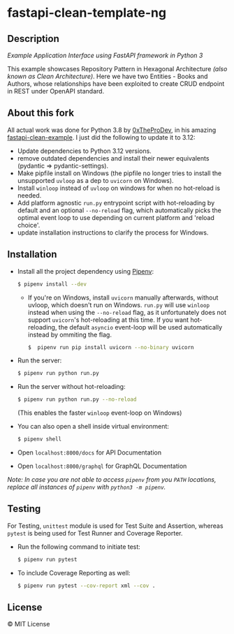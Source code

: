 # fastapi-clean-template-ng

## Description

_Example Application Interface using FastAPI framework in Python 3_

This example showcases Repository Pattern in Hexagonal Architecture _(also known as Clean Architecture)_. Here we have two Entities - Books and Authors, whose relationships have been exploited to create CRUD endpoint in REST under OpenAPI standard.

## About this fork

All actual work was done for Python 3.8 by [0xTheProDev](https://github.com/0xTheProDev), in his amazing [fastapi-clean-example](https://github.com/0xTheProDev/fastapi-clean-example). I just did the following to update it to 3.12:
- Update dependencies to Python 3.12 versions.
- remove outdated dependencies and install their newer equivalents (pydantic => pydantic-settings).
- Make pipfile install on Windows (the pipfile no longer tries to install the unsupported `uvloop` as a dep to `uvicorn` on Windows).
- Install `winloop` instead of `uvloop` on windows for when no hot-reload is needed.
- Add platform agnostic `run.py` entrypoint script with hot-reloading by default and an optional `--no-reload` flag, which automatically picks the optimal event loop to use depending on current platform and 'reload choice'.
- update installation instructions to clarify the process for Windows.

## Installation

- Install all the project dependency using [Pipenv](https://pipenv.pypa.io):

  ```sh
  $ pipenv install --dev
  ```
  - If you're on Windows, install `uvicorn` manually afterwards, without uvloop, which doesn't run on Windows. `run.py` will use `winloop` instead when using the `--no-reload` flag, as it unfortunately does not support `uvicorn`'s hot-reloading at this time. If you want hot-reloading, the default `asyncio` event-loop will be used automatically instead by ommiting the flag.
 
    ```sh
    $  pipenv run pip install uvicorn --no-binary uvicorn
    ```
    
- Run the server:
  ```sh
  $ pipenv run python run.py
  ```
- Run the server without hot-reloading:
  ```sh
  $ pipenv run python run.py --no-reload
  ```
  (This enables the faster `winloop` event-loop on Windows)

- You can also open a shell inside virtual environment:

  ```sh
  $ pipenv shell
  ```

- Open `localhost:8000/docs` for API Documentation

- Open `localhost:8000/graphql` for GraphQL Documentation

_*Note:* In case you are not able to access `pipenv` from you `PATH` locations, replace all instances of `pipenv` with `python3 -m pipenv`._

## Testing

For Testing, `unittest` module is used for Test Suite and Assertion, whereas `pytest` is being used for Test Runner and Coverage Reporter.

- Run the following command to initiate test:
  ```sh
  $ pipenv run pytest
  ```
- To include Coverage Reporting as well:
  ```sh
  $ pipenv run pytest --cov-report xml --cov .
  ```

## License

&copy; MIT License
